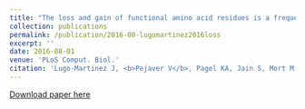 ```yaml
---
title: "The loss and gain of functional amino acid residues is a frequent mechanism causing human inherited disease"
collection: publications
permalink: /publication/2016-08-lugomartinez2016loss
excerpt: ''
date: 2016-08-01
venue: 'PLoS Comput. Biol.'
citation: 'Lugo-Martinez J, <b>Pejaver V</b>, Pagel KA, Jain S, Mort M, Cooper DN, Mooney SD, Radivojac P (2016) The loss and gain of functional amino acid residues is a frequent mechanism causing human inherited disease. <i>PLoS Comput. Biol.</i> 12(8) e10005091.'
---
```

[Download paper here](http://vpejaver.github.io/files/2016-08-lugomartinez2016loss.pdf)

